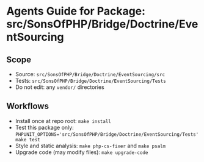 # Agents Guide for Package: src/SonsOfPHP/Bridge/Doctrine/EventSourcing

## Scope

- Source: `src/SonsOfPHP/Bridge/Doctrine/EventSourcing/src`
- Tests: `src/SonsOfPHP/Bridge/Doctrine/EventSourcing/Tests`
- Do not edit: any `vendor/` directories

## Workflows

- Install once at repo root: `make install`
- Test this package only: `PHPUNIT_OPTIONS='src/SonsOfPHP/Bridge/Doctrine/EventSourcing/Tests' make test`
- Style and static analysis: `make php-cs-fixer` and `make psalm`
- Upgrade code (may modify files): `make upgrade-code`

